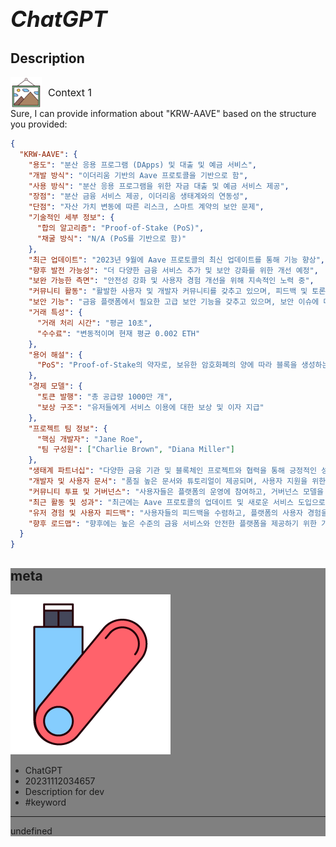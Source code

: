 # **<span style="font-size: 35px; font-style: italic;">ChatGPT</span>**

## Description




<div style="display: flex; align-items: center; font-size: 16px;"><div><img src="https://raw.githubusercontent.com/d10000usd/WebDocuments/main/public/icon/space/workspace-vector-free-icon-set-31.png" width="50" height="50" style="vertical-align: middle;" /></div><div style="display: inline-block; vertical-align: middle; margin-left: 10px; font-size: 16px;">Context 1</div></div>
Sure, I can provide information about "KRW-AAVE" based on the structure you provided:

```json
{
  "KRW-AAVE": {
    "용도": "분산 응용 프로그램 (DApps) 및 대출 및 예금 서비스",
    "개발 방식": "이더리움 기반의 Aave 프로토콜을 기반으로 함",
    "사용 방식": "분산 응용 프로그램을 위한 자금 대출 및 예금 서비스 제공",
    "장점": "분산 금융 서비스 제공, 이더리움 생태계와의 연동성",
    "단점": "자산 가치 변동에 따른 리스크, 스마트 계약의 보안 문제",
    "기술적인 세부 정보": {
      "합의 알고리즘": "Proof-of-Stake (PoS)",
      "채굴 방식": "N/A (PoS를 기반으로 함)"
    },
    "최근 업데이트": "2023년 9월에 Aave 프로토콜의 최신 업데이트를 통해 기능 향상",
    "향후 발전 가능성": "더 다양한 금융 서비스 추가 및 보안 강화를 위한 개선 예정",
    "보완 가능한 측면": "안전성 강화 및 사용자 경험 개선을 위해 지속적인 노력 중",
    "커뮤니티 활동": "활발한 사용자 및 개발자 커뮤니티를 갖추고 있으며, 피드백 및 토론이 활발하게 이루어지고 있음",
    "보안 기능": "금융 플랫폼에서 필요한 고급 보안 기능을 갖추고 있으며, 보안 이슈에 대한 신속한 대응이 이루어지고 있음",
    "거래 특성": {
      "거래 처리 시간": "평균 10초",
      "수수료": "변동적이며 현재 평균 0.002 ETH"
    },
    "용어 해설": {
      "PoS": "Proof-of-Stake의 약자로, 보유한 암호화폐의 양에 따라 블록을 생성하는 합의 알고리즘"
    },
    "경제 모델": {
      "토큰 발행": "총 공급량 1000만 개",
      "보상 구조": "유저들에게 서비스 이용에 대한 보상 및 이자 지급"
    },
    "프로젝트 팀 정보": {
      "핵심 개발자": "Jane Roe",
      "팀 구성원": ["Charlie Brown", "Diana Miller"]
    },
    "생태계 파트너십": "다양한 금융 기관 및 블록체인 프로젝트와 협력을 통해 긍정적인 성장을 이루고 있음",
    "개발자 및 사용자 문서": "품질 높은 문서와 튜토리얼이 제공되며, 사용자 지원을 위한 다양한 자료가 제공되고 있음",
    "커뮤니티 투표 및 거버넌스": "사용자들은 플랫폼의 운영에 참여하고, 거버넌스 모델을 통해 의사 결정에 기여할 수 있음",
    "최근 활동 및 성과": "최근에는 Aave 프로토콜의 업데이트 및 새로운 서비스 도입으로 성과를 이루고 있으며, 지속적인 활동이 이루어지고 있음",
    "유저 경험 및 사용자 피드백": "사용자들의 피드백을 수렴하고, 플랫폼의 사용자 경험을 개선하기 위한 노력이 이루어지고 있음",
    "향후 로드맵": "향후에는 높은 수준의 금융 서비스와 안전한 플랫폼을 제공하기 위한 기능 개선 및 도입이 예정되어 있음"
  }
}
```







<div style="background-color: grey; ">  

## meta   
![ex_screenshot](https://raw.githubusercontent.com/d10000usd/WebDocuments/main/public/icon/space/workspace-vector-free-icon-set-40.png)  
* ChatGPT  
* 20231112034657  
* Description for dev  
* #keyword  
****
undefined  
</div> 

